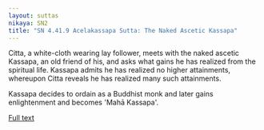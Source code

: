 ```yaml
---
layout: suttas
nikaya: SN2
title: "SN 4.41.9 Acelakassapa Sutta: The Naked Ascetic Kassapa"
---
```


Citta, a white-cloth wearing lay follower, meets with the naked ascetic Kassapa, an old friend of his, and asks what gains he has realized from the spiritual life. Kassapa admits he has realized no higher attainments, whereupon Citta reveals he has realized many such attainments.  


Kassapa decides to ordain as a Buddhist monk and later gains enlightenment and becomes 'Mahā Kassapa'.

[Full text](http://www.suttas.com/chapter-7-citta-samyutta-with-citta.html)
